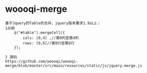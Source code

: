 # woooqi-merge
    基于Jquery的Table的合并，jquery版本要求1.9以上；
    1示例
        $("#table").mergeCell({
            cols: [0,4] ,//第0列至第4列
            rows: [0,6]//第0行至第6行
        });
        
    2 源码
    https://github.com/woooqi/woooqi-merge/blob/master/src/main/resources/static/js/jquery.merge.js
